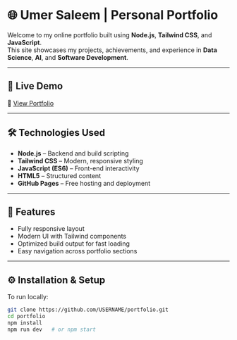 # 🌐 Umer Saleem | Personal Portfolio

Welcome to my online portfolio built using **Node.js**, **Tailwind CSS**, and **JavaScript**.  
This site showcases my projects, achievements, and experience in **Data Science**, **AI**, and **Software Development**.

---

## 🚀 Live Demo
🔗 [View Portfolio](https://USERNAME.github.io/portfolio/)

---

## 🛠️ Technologies Used
- **Node.js** – Backend and build scripting
- **Tailwind CSS** – Modern, responsive styling
- **JavaScript (ES6)** – Front-end interactivity
- **HTML5** – Structured content
- **GitHub Pages** – Free hosting and deployment

---

## 🧩 Features
- Fully responsive layout  
- Modern UI with Tailwind components  
- Optimized build output for fast loading  
- Easy navigation across portfolio sections

---

## ⚙️ Installation & Setup
To run locally:
```bash
git clone https://github.com/USERNAME/portfolio.git
cd portfolio
npm install
npm run dev   # or npm start
